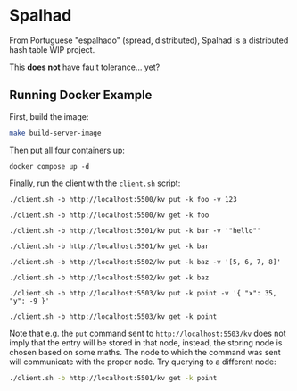# Spalhad

From Portuguese "espalhado" (spread, distributed),
Spalhad is a distributed hash table WIP project.

This **does not** have fault tolerance... yet?

## Running Docker Example

First, build the image:
```sh
make build-server-image
```

Then put all four containers up:
```
docker compose up -d
```

Finally, run the client with the `client.sh` script:
```
./client.sh -b http://localhost:5500/kv put -k foo -v 123

./client.sh -b http://localhost:5500/kv get -k foo

./client.sh -b http://localhost:5501/kv put -k bar -v '"hello"'

./client.sh -b http://localhost:5501/kv get -k bar

./client.sh -b http://localhost:5502/kv put -k baz -v '[5, 6, 7, 8]'

./client.sh -b http://localhost:5502/kv get -k baz

./client.sh -b http://localhost:5503/kv put -k point -v '{ "x": 35, "y": -9 }'

./client.sh -b http://localhost:5503/kv get -k point
```

Note that e.g. the `put` command sent to `http://localhost:5503/kv`
does not imply that the entry will be stored in that node,
instead, the storing node is chosen based on some maths.
The node to which the command was sent will communicate with the proper node.
Try querying to a different node:

```sh
./client.sh -b http://localhost:5501/kv get -k point
```
